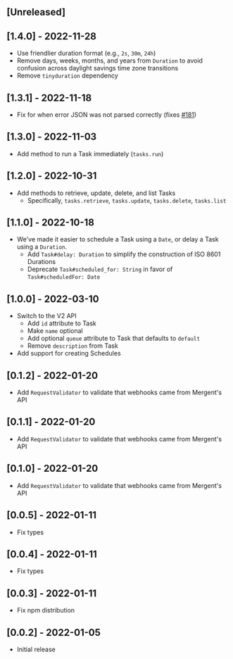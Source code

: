## [Unreleased]

## [1.4.0] - 2022-11-28

- Use friendlier duration format (e.g., `2s`, `30m`, `24h`)
- Remove days, weeks, months, and years from `Duration` to avoid confusion
  across daylight savings time zone transitions
- Remove `tinyduration` dependency

## [1.3.1] - 2022-11-18

- Fix for when error JSON was not parsed correctly (fixes [#181](https://github.com/mergentlabs/mergent-js/issues/181))

## [1.3.0] - 2022-11-03

- Add method to run a Task immediately (`tasks.run`)

## [1.2.0] - 2022-10-31

- Add methods to retrieve, update, delete, and list Tasks
  - Specifically, `tasks.retrieve`, `tasks.update`, `tasks.delete`, `tasks.list`

## [1.1.0] - 2022-10-18

- We've made it easier to schedule a Task using a `Date`, or delay a Task using a `Duration`.
  - Add `Task#delay: Duration` to simplify the construction of ISO 8601 Durations
  - Deprecate `Task#scheduled_for: String` in favor of `Task#scheduledFor: Date`

## [1.0.0] - 2022-03-10

- Switch to the V2 API
  - Add `id` attribute to Task
  - Make `name` optional
  - Add optional `queue` attribute to Task that defaults to `default`
  - Remove `description` from Task
- Add support for creating Schedules

## [0.1.2] - 2022-01-20

- Add `RequestValidator` to validate that webhooks came from Mergent's API

## [0.1.1] - 2022-01-20

- Add `RequestValidator` to validate that webhooks came from Mergent's API

## [0.1.0] - 2022-01-20

- Add `RequestValidator` to validate that webhooks came from Mergent's API

## [0.0.5] - 2022-01-11

- Fix types

## [0.0.4] - 2022-01-11

- Fix types

## [0.0.3] - 2022-01-11

- Fix npm distribution

## [0.0.2] - 2022-01-05

- Initial release

